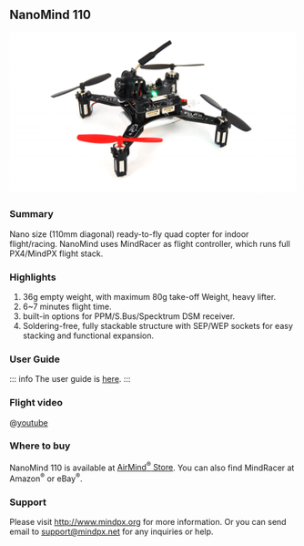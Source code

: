 ## NanoMind 110

![nanomind 11](../../assets/hardware/hardware-nanomind110.png)

### Summary

Nano size (110mm diagonal) ready-to-fly quad copter for indoor flight/racing.
NanoMind uses MindRacer as flight controller, which runs full PX4/MindPX flight stack.

### Highlights

1. 36g empty weight, with maximum 80g take-off Weight, heavy lifter.
2. 6~7 minutes flight time.
3. built-in options for PPM/S.Bus/Specktrum DSM receiver.
4. Soldering-free, fully stackable structure with SEP/WEP sockets for easy stacking and functional expansion.

### User Guide

::: info
The user guide is [here](http://mindpx.net/assets/accessories/NanoMind_110_user_manual.pdf).
:::

### Flight video

@[youtube](https://youtu.be/bLtKa--Buic)

### Where to buy

NanoMind 110 is available at [AirMind<sup>&reg;</sup> Store](https://airmind.mindpx.net/node/92). You can also find MindRacer at Amazon<sup>&reg;</sup> or eBay<sup>&reg;</sup>.

### Support

Please visit http://www.mindpx.org for more information. Or you can send email to [support@mindpx.net](mailto:support@mindpx.net) for any inquiries or help.
